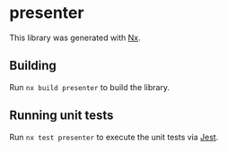# presenter

This library was generated with [Nx](https://nx.dev).

## Building

Run `nx build presenter` to build the library.

## Running unit tests

Run `nx test presenter` to execute the unit tests via [Jest](https://jestjs.io).
